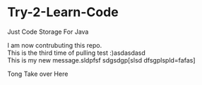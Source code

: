 # Try-2-Learn-Code
Just Code Storage For Java

I am now contrubuting this repo.<br/>
This is the third time of pulling test :)asdasdasd<br>
This is my new message.sldpfsf
sdgsdgp[slsd
dfsgplspld=fafas]


Tong Take over Here
